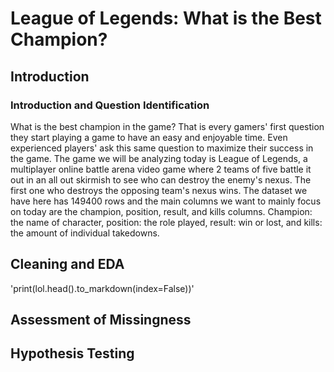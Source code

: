 # League of Legends: What is the Best Champion?

## Introduction
### Introduction and Question Identification
What is the best champion in the game? That is every gamers' first question they start playing a game to have an easy and enjoyable time. Even experienced players' ask this same question to maximize their success in the game. The game we will be analyzing today is League of Legends, a multiplayer online battle arena video game where 2 teams of five battle it out in an all out skirmish to see who can destroy the enemy's nexus. The first one who destroys the opposing team's nexus wins. The dataset we have here has 149400 rows and the main columns we want to mainly focus on today are the champion, position, result, and kills columns. Champion: the name of character, position: the role played, result: win or lost, and kills: the amount of individual takedowns.

## Cleaning and EDA
'print(lol.head().to_markdown(index=False))'

## Assessment of Missingness


## Hypothesis Testing
